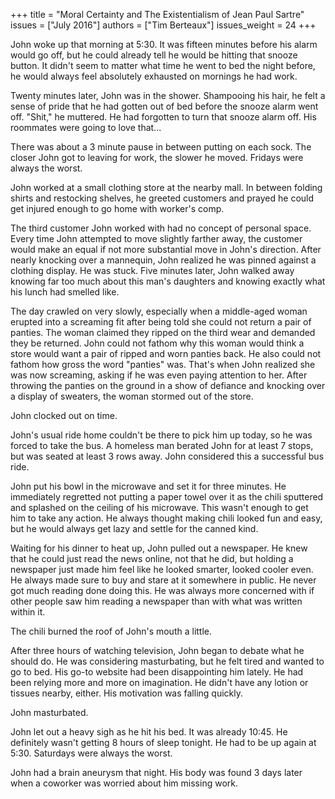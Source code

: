+++
title = "Moral Certainty and The Existentialism of Jean Paul Sartre"
issues = ["July 2016"]
authors = ["Tim Berteaux"]
issues_weight = 24
+++

John woke up that morning at 5:30. It was fifteen minutes before his alarm would go off, but he could already tell he would be hitting that snooze button. It didn't seem to matter what time he went to bed the night before, he would always feel absolutely exhausted on mornings he had work.

Twenty minutes later, John was in the shower.  Shampooing his hair, he felt a sense of pride that he had gotten out of bed before the snooze alarm went off. "Shit," he muttered. He had forgotten to turn that snooze alarm off.  His roommates were going to love that...

There was about a 3 minute pause in between putting on each sock. The closer John got to leaving for work, the slower he moved. Fridays were always the worst.

John worked at a small clothing store at the nearby mall. In between folding shirts and restocking shelves, he greeted customers and prayed he could get injured enough to go home with worker's comp.

The third customer John worked with had no concept of personal space. Every time John attempted to move slightly farther away, the customer would make an equal if not more substantial move in John's direction. After nearly knocking over a mannequin, John realized he was pinned against a clothing display. He was stuck. Five minutes later, John walked away knowing far too much about this man's daughters and knowing exactly what his lunch had smelled like.

The day crawled on very slowly, especially when a middle-aged woman erupted into a screaming fit after being told she could not return a pair of panties. The woman claimed they ripped on the third wear and demanded they be returned. John could not fathom why this woman would think a store would want a pair of ripped and worn panties back. He also could not fathom how gross the word "panties" was. That's when John realized she was now screaming, asking if he was even paying attention to her. After throwing the panties on the ground in a show of defiance and knocking over a display of sweaters, the woman stormed out of the store.

John clocked out on time.

John's usual ride home couldn't be there to pick him up today, so he was forced to take the bus. A homeless man berated John for at least 7 stops, but was seated at least 3 rows away. John considered this a successful bus ride.

John put his bowl in the microwave and set it for three minutes. He immediately regretted not putting a paper towel over it as the chili sputtered and splashed on the ceiling of his microwave. This wasn't enough to get him to take any action. He always thought making chili looked fun and easy, but he would always get lazy and settle for the canned kind.

Waiting for his dinner to heat up, John pulled out a newspaper. He knew that he could just read the news online, not that he did, but holding a newspaper just made him feel like he looked smarter, looked cooler even. He always made sure to buy and stare at it somewhere in public. He never got much reading done doing this. He was always more concerned with if other people saw him reading a newspaper than with what was written within it.

The chili burned the roof of John's mouth a little.

After three hours of watching television, John began to debate what he should do. He was considering masturbating, but he felt tired and wanted to go to bed. His go-to website had been disappointing him lately. He had been relying more and more on imagination. He didn't have any lotion or tissues nearby, either. His motivation was falling quickly.

John masturbated.

John let out a heavy sigh as he hit his bed. It was already 10:45. He definitely wasn't getting 8 hours of sleep tonight. He had to be up again at 5:30.  Saturdays were always the worst.

John had a brain aneurysm that night. His body was found 3 days later when a coworker was worried about him missing work.
